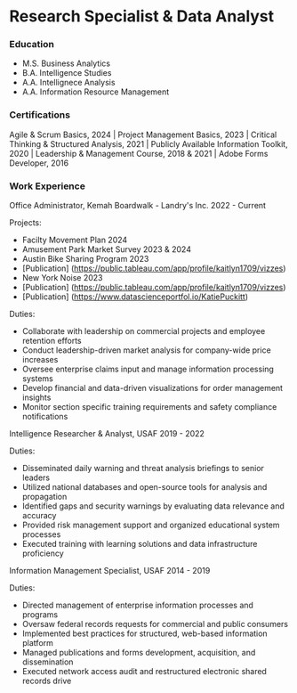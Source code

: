 # Research Specialist & Data Analyst

### Education
- M.S. Business Analytics
- B.A. Intelligence Studies
- A.A. Intellignece Analysis
- A.A. Information Resource Management

### Certifications
Agile & Scrum Basics, 2024 | 
Project Management Basics, 2023 |
Critical Thinking & Structured Analysis, 2021 |
Publicly Available Information Toolkit, 2020 |
Leadership & Management Course, 2018 & 2021 |
Adobe Forms Developer, 2016

### Work Experience
Office Administrator, Kemah Boardwalk - Landry's Inc.
2022 - Current

Projects:

- Facilty Movement Plan 2024
- Amusement Park Market Survey 2023 & 2024
- Austin Bike Sharing Program 2023
-   [Publication] (https://public.tableau.com/app/profile/kaitlyn1709/vizzes)
- New York Noise 2023
-   [Publication] (https://public.tableau.com/app/profile/kaitlyn1709/vizzes)
-   [Publication] (https://www.datascienceportfol.io/KatiePuckitt)

Duties:
- Collaborate with leadership on commercial projects and employee retention efforts
- Conduct leadership-driven market analysis for company-wide price increases
- Oversee enterprise claims input and manage information processing systems
- Develop financial and data-driven visualizations for order management insights
- Monitor section specific training requirements and safety compliance notifications

Intelligence Researcher & Analyst, USAF
2019 - 2022

Duties:
- Disseminated daily warning and threat analysis briefings to senior leaders
- Utilized national databases and open-source tools for analysis and propagation
- Identified gaps and security warnings by evaluating data relevance and accuracy
- Provided risk management support and organized educational system processes
- Executed training with learning solutions and data infrastructure proficiency

Information Management Specialist, USAF
2014 - 2019

Duties:
- Directed management of enterprise information processes and programs
- Oversaw federal records requests for commercial and public consumers
- Implemented best practices for structured, web-based information platform
- Managed publications and forms development, acquisition, and dissemination
- Executed network access audit and restructured electronic shared records drive


